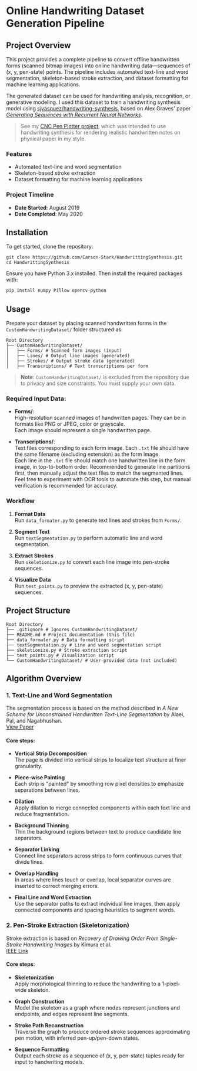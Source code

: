 # Online Handwriting Dataset Generation Pipeline

## Project Overview

This project provides a complete pipeline to convert offline handwritten forms (scanned bitmap images) into online handwriting data—sequences of (x, y, pen-state) points. The pipeline includes automated text-line and word segmentation, skeleton-based stroke extraction, and dataset formatting for machine learning applications. 

The generated dataset can be used for handwriting analysis, recognition, or generative modeling. I used this dataset to train a handwriting synthesis model using [sjvasquez/handwriting-synthesis](https://github.com/sjvasquez/handwriting-synthesis), based on Alex Graves' paper [*Generating Sequences with Recurrent Neural Networks*](https://arxiv.org/abs/1308.0850).

> See my [CNC Pen Plotter project](https://github.com/Carson-Stark/CNCPenPlotter), which was intended to use handwriting synthesis for rendering realistic handwritten notes on physical paper in my style.

### Features

- Automated text-line and word segmentation
- Skeleton-based stroke extraction
- Dataset formatting for machine learning applications

### Project Timeline

- **Date Started**: August 2019  
- **Date Completed**: May 2020


## Installation

To get started, clone the repository:

```
git clone https://github.com/Carson-Stark/HandwrittingSynthesis.git
cd HandwrittingSynthesis
```

Ensure you have Python 3.x installed. Then install the required packages with:

```bash
pip install numpy Pillow opencv-python
```

## Usage

Prepare your dataset by placing scanned handwritten forms in the `CustomHandwritingDataset/` folder structured as:

```
Root Directory
├── CustomHandwritingDataset/
│   ├── Forms/ # Scanned form images (input)
│   ├── Lines/ # Output line images (generated)
│   ├── Strokes/ # Output stroke data (generated)
│   ├── Transcriptions/ # Text transcriptions per form
```

> **Note**: `CustomHandwritingDataset/` is excluded from the repository due to privacy and size constraints. You must supply your own data.

### Required Input Data:

- **Forms/**:  
  High-resolution scanned images of handwritten pages. They can be in formats like PNG or JPEG, color or grayscale.  
  Each image should represent a single handwritten page.

- **Transcriptions/**:  
  Text files corresponding to each form image. Each `.txt` file should have the same filename (excluding extension) as the form image.  
  Each line in the `.txt` file should match one handwritten line in the form image, in top-to-bottom order. Recommended to generate line partitions first, then manually adjust the text files to match the segmented lines. Feel free to experiment with OCR tools to automate this step, but manual verification is recommended for accuracy.

### Workflow

1. **Format Data**  
   Run `data_formater.py` to generate text lines and strokes from `Forms/`.

2. **Segment Text**  
   Run `textSegmentation.py` to perform automatic line and word segmentation.

3. **Extract Strokes**  
   Run `skeletionize.py` to convert each line image into pen-stroke sequences.

4. **Visualize Data**  
   Run `test_points.py` to preview the extracted (x, y, pen-state) sequences.

## Project Structure

```
Root Directory
├── .gitignore # Ignores CustomHandwritingDataset/
├── README.md # Project documentation (this file)
├── data_formater.py # Data formatting script
├── textSegmentation.py # Line and word segmentation script
├── skeletionize.py # Stroke extraction script
├── test_points.py # Visualization script
└── CustomHandwritingDataset/ # User-provided data (not included)
```

## Algorithm Overview

### 1. Text-Line and Word Segmentation

The segmentation process is based on the method described in *A New Scheme for Unconstrained Handwritten Text-Line Segmentation* by Alaei, Pal, and Nagabhushan.  
[View Paper](http://researchgate.net/publication/220599927_A_new_scheme_for_unconstrained_handwritten_text-line_segmentation)

#### Core steps:

- **Vertical Strip Decomposition**  
  The page is divided into vertical strips to localize text structure at finer granularity.

- **Piece-wise Painting**  
  Each strip is "painted" by smoothing row pixel densities to emphasize separations between lines.

- **Dilation**  
  Apply dilation to merge connected components within each text line and reduce fragmentation.

- **Background Thinning**  
  Thin the background regions between text to produce candidate line separators.

- **Separator Linking**  
  Connect line separators across strips to form continuous curves that divide lines.

- **Overlap Handling**  
  In areas where lines touch or overlap, local separator curves are inserted to correct merging errors.

- **Final Line and Word Extraction**  
  Use the separator paths to extract individual line images, then apply connected components and spacing heuristics to segment words.

### 2. Pen-Stroke Extraction (Skeletonization)

Stroke extraction is based on *Recovery of Drawing Order From Single-Stroke Handwriting Images* by Kimura et al.  
[IEEE Link](https://ieeexplore.ieee.org/document/877517)

#### Core steps:

- **Skeletonization**  
  Apply morphological thinning to reduce the handwriting to a 1-pixel-wide skeleton.

- **Graph Construction**  
  Model the skeleton as a graph where nodes represent junctions and endpoints, and edges represent line segments.

- **Stroke Path Reconstruction**  
  Traverse the graph to produce ordered stroke sequences approximating pen motion, with inferred pen-up/pen-down states.

- **Sequence Formatting**  
  Output each stroke as a sequence of (x, y, pen-state) tuples ready for input to handwriting models.
